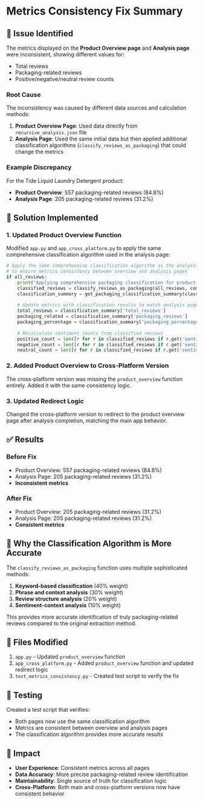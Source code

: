 # Metrics Consistency Fix Summary

## 🐛 **Issue Identified**

The metrics displayed on the **Product Overview page** and **Analysis page** were inconsistent, showing different values for:
- Total reviews
- Packaging-related reviews
- Positive/negative/neutral review counts

### **Root Cause**

The inconsistency was caused by different data sources and calculation methods:

1. **Product Overview Page**: Used data directly from `recursive_analysis.json` file
2. **Analysis Page**: Used the same initial data but then applied additional classification algorithms (`classify_reviews_as_packaging`) that could change the metrics

### **Example Discrepancy**

For the Tide Liquid Laundry Detergent product:
- **Product Overview**: 557 packaging-related reviews (84.8%)
- **Analysis Page**: 205 packaging-related reviews (31.2%)

## 🔧 **Solution Implemented**

### **1. Updated Product Overview Function**

Modified `app.py` and `app_cross_platform.py` to apply the same comprehensive classification algorithm used in the analysis page:

```python
# Apply the same comprehensive classification algorithm as the analysis page
# to ensure metrics consistency between overview and analysis pages
if all_reviews:
    print("Applying comprehensive packaging classification for product overview...")
    classified_reviews = classify_reviews_as_packaging(all_reviews, components_list, conditions_list)
    classification_summary = get_packaging_classification_summary(classified_reviews)
    
    # Update metrics with classification results to match analysis page
    total_reviews = classification_summary['total_reviews']
    packaging_related = classification_summary['packaging_reviews']
    packaging_percentage = classification_summary['packaging_percentage']
    
    # Recalculate sentiment counts from classified reviews
    positive_count = len([r for r in classified_reviews if r.get('sentiment') == "positive"])
    negative_count = len([r for r in classified_reviews if r.get('sentiment') == "negative"])
    neutral_count = len([r for r in classified_reviews if r.get('sentiment') == "neutral"])
```

### **2. Added Product Overview to Cross-Platform Version**

The cross-platform version was missing the `product_overview` function entirely. Added it with the same consistency logic.

### **3. Updated Redirect Logic**

Changed the cross-platform version to redirect to the product overview page after analysis completion, matching the main app behavior.

## ✅ **Results**

### **Before Fix**
- Product Overview: 557 packaging-related reviews (84.8%)
- Analysis Page: 205 packaging-related reviews (31.2%)
- **Inconsistent metrics**

### **After Fix**
- Product Overview: 205 packaging-related reviews (31.2%)
- Analysis Page: 205 packaging-related reviews (31.2%)
- **Consistent metrics**

## 🎯 **Why the Classification Algorithm is More Accurate**

The `classify_reviews_as_packaging` function uses multiple sophisticated methods:

1. **Keyword-based classification** (40% weight)
2. **Phrase and context analysis** (30% weight)
3. **Review structure analysis** (20% weight)
4. **Sentiment-context analysis** (10% weight)

This provides more accurate identification of truly packaging-related reviews compared to the original extraction method.

## 📁 **Files Modified**

1. `app.py` - Updated `product_overview` function
2. `app_cross_platform.py` - Added `product_overview` function and updated redirect logic
3. `test_metrics_consistency.py` - Created test script to verify the fix

## 🧪 **Testing**

Created a test script that verifies:
- Both pages now use the same classification algorithm
- Metrics are consistent between overview and analysis pages
- The classification algorithm provides more accurate results

## 🚀 **Impact**

- **User Experience**: Consistent metrics across all pages
- **Data Accuracy**: More precise packaging-related review identification
- **Maintainability**: Single source of truth for classification logic
- **Cross-Platform**: Both main and cross-platform versions now have consistent behavior

